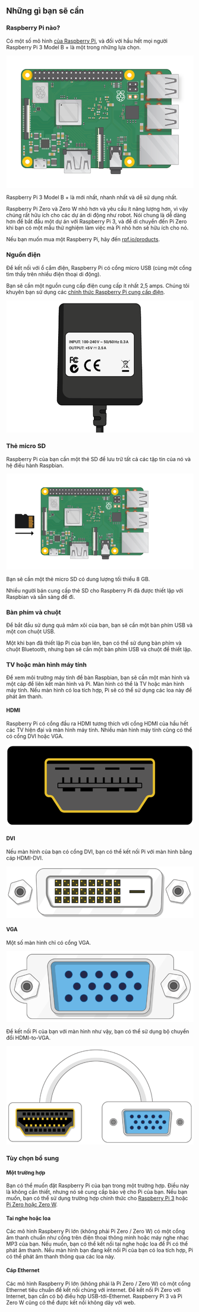 ## Những gì bạn sẽ cần

### Raspberry Pi nào?

Có một số mô hình [của Raspberry Pi](https://www.raspberrypi.org/products/), và đối với hầu hết mọi người Raspberry Pi 3 Model B + là một trong những lựa chọn.

![Raspberry Pi 3](images/raspberry-pi.png)

Raspberry Pi 3 Model B + là mới nhất, nhanh nhất và dễ sử dụng nhất.

Raspberry Pi Zero và Zero W nhỏ hơn và yêu cầu ít năng lượng hơn, vì vậy chúng rất hữu ích cho các dự án di động như robot. Nói chung là dễ dàng hơn để bắt đầu một dự án với Raspberry Pi 3, và để di chuyển đến Pi Zero khi bạn có một mẫu thử nghiệm làm việc mà Pi nhỏ hơn sẽ hữu ích cho nó.

Nếu bạn muốn mua một Raspberry Pi, hãy đến [rpf.io/products](https://rpf.io/products).

### Nguồn điện

Để kết nối với ổ cắm điện, Raspberry Pi có cổng micro USB (cùng một cổng tìm thấy trên nhiều điện thoại di động).

Bạn sẽ cần một nguồn cung cấp điện cung cấp ít nhất 2,5 amps. Chúng tôi khuyên bạn sử dụng các [chính thức Raspberry Pi cung cấp điện](https://www.raspberrypi.org/products/raspberry-pi-universal-power-supply/).

![cung cấp năng lượng](images/powersupply.png)

### Thẻ micro SD

Raspberry Pi của bạn cần một thẻ SD để lưu trữ tất cả các tập tin của nó và hệ điều hành Raspbian.

![thẻ SD](images/pi-sd.png)

Bạn sẽ cần một thẻ micro SD có dung lượng tối thiểu 8 GB.

Nhiều người bán cung cấp thẻ SD cho Raspberry Pi đã được thiết lập với Raspbian và sẵn sàng để đi.

### Bàn phím và chuột

Để bắt đầu sử dụng quả mâm xôi của bạn, bạn sẽ cần một bàn phím USB và một con chuột USB.

Một khi bạn đã thiết lập Pi của bạn lên, bạn có thể sử dụng bàn phím và chuột Bluetooth, nhưng bạn sẽ cần một bàn phím USB và chuột để thiết lập.

### TV hoặc màn hình máy tính

Để xem môi trường máy tính để bàn Raspbian, bạn sẽ cần một màn hình và một cáp để liên kết màn hình và Pi. Màn hình có thể là TV hoặc màn hình máy tính. Nếu màn hình có loa tích hợp, Pi sẽ có thể sử dụng các loa này để phát âm thanh.

#### HDMI

Raspberry Pi có cổng đầu ra HDMI tương thích với cổng HDMI của hầu hết các TV hiện đại và màn hình máy tính. Nhiều màn hình máy tính cũng có thể có cổng DVI hoặc VGA.

![cổng hdmi](images/hdmi-port.png)

#### DVI

Nếu màn hình của bạn có cổng DVI, bạn có thể kết nối Pi với màn hình bằng cáp HDMI-DVI.

![cổng dvi](images/dvi-port.png)

#### VGA

Một số màn hình chỉ có cổng VGA.

![cổng vga](images/vga-port.png)

Để kết nối Pi của bạn với màn hình như vậy, bạn có thể sử dụng bộ chuyển đổi HDMI-to-VGA.

![cổng HDMI sang cổng vga](images/hdmi-vga-adapter.png)

### Tùy chọn bổ sung

#### Một trường hợp

Bạn có thể muốn đặt Raspberry Pi của bạn trong một trường hợp. Điều này là không cần thiết, nhưng nó sẽ cung cấp bảo vệ cho Pi của bạn. Nếu bạn muốn, bạn có thể sử dụng trường hợp chính thức cho [Raspberry Pi 3](https://www.raspberrypi.org/products/raspberry-pi-3-case/) hoặc [Pi Zero hoặc Zero W](https://www.raspberrypi.org/products/raspberry-pi-zero-case/).

#### Tai nghe hoặc loa

Các mô hình Raspberry Pi lớn (không phải Pi Zero / Zero W) có một cổng âm thanh chuẩn như cổng trên điện thoại thông minh hoặc máy nghe nhạc MP3 của bạn. Nếu muốn, bạn có thể kết nối tai nghe hoặc loa để Pi có thể phát âm thanh. Nếu màn hình bạn đang kết nối Pi của bạn có loa tích hợp, Pi có thể phát âm thanh thông qua các loa này.

#### Cáp Ethernet

Các mô hình Raspberry Pi lớn (không phải là Pi Zero / Zero W) có một cổng Ethernet tiêu chuẩn để kết nối chúng với internet. Để kết nối Pi Zero với Internet, bạn cần có bộ điều hợp USB-tới-Ethernet. Raspberry Pi 3 và Pi Zero W cũng có thể được kết nối không dây với web.